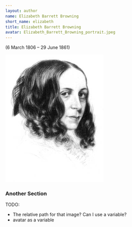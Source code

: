 ```yaml
---
layout: author
name: Elizabeth Barrett Browning
short_name: elizabeth
title: Elizabeth Barrett Browning
avatar: Elizabeth_Barrett_Browning_portrait.jpeg
---
```


<p> (6 March 1806 – 29 June 1861) </p>

![This is where the alt text goes](../assets/Elizabeth_Barrett_Browning_portrait.jpeg "This is where the optional image title goes")

### Another Section

TODO:

* The relative path for that image?  Can I use a variable?
* avatar as a variable

